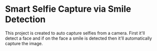 # Smart Selfie Capture via Smile Detection
 This project is created to auto capture selfies from a camera. First it'll detect a face and if on the face a smile is detected then it'll automatically capture the image.
